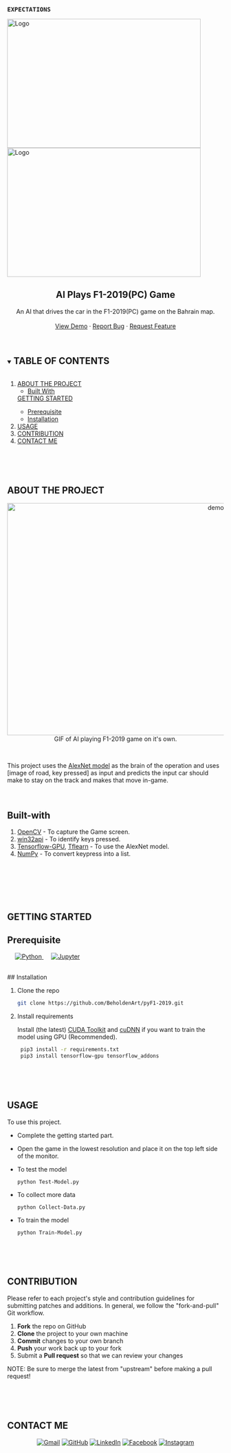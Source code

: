 <!-- INTRODUCTION -->
<br />
<pre>
<strong>EXPECTATIONS</strong>                                                  <strong>REALITY</strong>
</pre>
<p align="left">
  <a href="https://github.com/BeholdenArt/pyF1-2019">
    <img src=https://media.giphy.com/media/9F2VWRiJypeBq/source.gif alt="Logo" width="450" height="300">
  </a>
  <a href="https://github.com/BeholdenArt/pyF1-2019">
    <img src="https://media.giphy.com/media/Y1ggBG6wpBdwA/source.gif" alt="Logo" width="450" height="300">
  </a>


  <h2 align="center">AI Plays F1-2019(PC) Game</h2>

  <p align="center">
    An AI that drives the car in the F1-2019(PC) game on the Bahrain map.
    <br />
    <br />
    <a href="https://github.com/BeholdenArt/pyF1-2019/">View Demo</a>
    ·
    <a href="https://github.com/BeholdenArt/pyF1-2019/issues">Report Bug</a>
    ·
    <a href="https://github.com/BeholdenArt/pyF1-2019/issues">Request Feature</a>
  </p>
</p>


<!-- TABLE OF CONTENTS -->
<br />
<details open="open">
  <summary><h2 style="display: inline-block">TABLE OF CONTENTS</h2></summary>
  <ol>
    <li>
      <a href="#ABOUT-THE-PROJECT">ABOUT THE PROJECT</a>
      <ul>
        <li><a href="#Built-with">Built With</a></li>
      </ul>
    </li>
      <a href="#GETTING-STARTED">GETTING STARTED</a>
      <ul>
        <li><a href="#Prerequisite">Prerequisite</a></li>
        <li><a href="#Installation">Installation</a></li>
      </ul>
    </li>
    <li><a href="#USAGE">USAGE</a></li>
    <li><a href="#CONTRIBUTION">CONTRIBUTION</a></li>
    <li><a href="#CONTACT-ME">CONTACT ME</a></li>
  </ol>
</details>



<br><br><br>
<!-- ABOUT THE PROJECT -->
## ABOUT THE PROJECT

<p align="center">
  <a href="https://github.com/BeholdenArt/pyF1-2019">
    <img src="videos/demo1.gif" alt="demo1" width="960" height="540">
  </a>
  GIF of AI playing F1-2019 game on it's own. 
</p>
<br />

 This project uses the <a href="https://en.wikipedia.org/wiki/AlexNet">AlexNet model</a> as the brain of the operation and uses [image of road, key pressed] as input and predicts the input car should make to stay on the track and makes that move in-game. 

<!--
 ### To see more clip of AI driving the car, Kindly visit the youtube video provided below.
<p align="center">
  <a href="https://www.youtube.com/channel/UCipSxT7a3rn81vGLw9lqRkg?sub_confirmation=1"><img alt="Youtube" title="Youtube" src="https://img.shields.io/badge/-Subscribe-red?style=for-the-badge&logo=youtube&logoColor=white"/></a>
</p>
 -->


<br>

<!-- BUILT WITH -->
## Built-with
<ol>
  <li> <a href="https://docs.opencv.org/4.5.2/" target="_blank">OpenCV</a> - To capture the Game screen. </li> 
  <li> <a href="http://timgolden.me.uk/pywin32-docs/" target="_blank">win32api</a> - To identify keys pressed. </li> 
  <li> <a href="https://www.tensorflow.org/guide" target="_blank">Tensorflow-GPU</a>, <a href="http://tflearn.org/" target="_blank">Tflearn</a> - To use the AlexNet model. </li>
  <li> <a href="https://numpy.org/doc/" target="_blank">NumPy</a> - To convert keypress into a list. </li>
</ol>
  <br>


<br><br><br>
<!-- GETTING STARTED -->
## GETTING STARTED

<!-- PREREQUISITE -->
## Prerequisite 
<p align="left" > 
    &emsp;
   <a href="https://www.python.org" target="_blank">
    <img alt="Python" src="https://img.shields.io/badge/Python%20-%2314354C.svg?logo=python&logoColor=white">
  </a>
  &emsp; 
    <a href="https://jupyter.org/install"><img alt="Jupyter" src="https://img.shields.io/badge/Jupyter%20-%23F37626.svg?logo=Jupyter&logoColor=white"></a>
  &emsp;
  </a>
</p>

<br>
<!--INSTALLATION -->
## Installation
<ol>
  <li> Clone the repo </li>
  
   ```sh
   git clone https://github.com/BeholdenArt/pyF1-2019.git
   ```
  
  <li> Install requirements </li>
  <p>Install (the latest) <a href="https://developer.nvidia.com/cuda-downloads" alt="nvidia cuda toolkit">CUDA Toolkit</a> and <a href="https://developer.nvidia.com/cudnn" alt="nvidia cuDNN">cuDNN</a> if you want to train the model using GPU (Recommended).</p> 
   
  ```sh
   pip3 install -r requirements.txt
   pip3 install tensorflow-gpu tensorflow_addons
   ```
  
</ol>



<br><br><br>
<!-- USAGE -->
## USAGE

To use this project.
*  Complete the getting started part. </li>
*  Open the game in the lowest resolution and place it on the top left side of the monitor. </li>

*  To test the model </li>
    ```
    python Test-Model.py
    ```

*  To collect more data </li>
    ```
    python Collect-Data.py
    ```

*  To train the model </li>
    ```
    python Train-Model.py
    ```



<br><br><br>
<!-- CONTRIBUTING -->
## CONTRIBUTION
Please refer to each project's style and contribution guidelines for submitting patches and additions. In general, we follow the "fork-and-pull" Git workflow.

 1. **Fork** the repo on GitHub
 2. **Clone** the project to your own machine
 3. **Commit** changes to your own branch
 4. **Push** your work back up to your fork
 5. Submit a **Pull request** so that we can review your changes

NOTE: Be sure to merge the latest from "upstream" before making a pull request!



<br><br><br>
## CONTACT ME

<p align="center">
	<a href="mailto:priyanshub5645@gmail.com"><img src="https://img.icons8.com/bubbles/50/000000/gmail.png" alt="Gmail"/></a>
	<a href="https://github.com/BeholdenArt"><img src="https://img.icons8.com/bubbles/50/000000/github.png" alt="GitHub"/></a>
	<a href="https://linkedin.com/in/priyanshu-bairwa-827432190"><img src="https://img.icons8.com/bubbles/50/000000/linkedin.png" alt="LinkedIn"/></a>
	<a href="https://www.facebook.com/priyanshu.bairwa.129794"><img src="https://img.icons8.com/bubbles/50/000000/facebook-new.png" alt="Facebook"/></a>
	<a href="https://instagram.com/theblockedguy"><img src="https://img.icons8.com/bubbles/50/000000/instagram.png" alt="Instagram"/></a>
	
</p>
